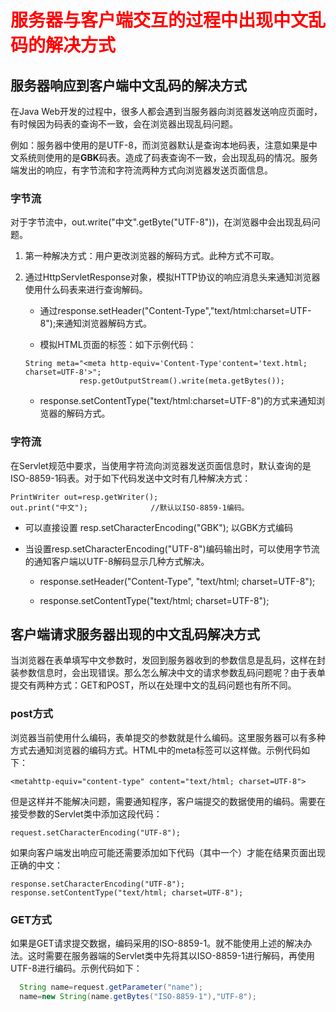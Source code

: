 # <font color="red">服务器与客户端交互的过程中出现中文乱码的解决方式</font>

## 服务器响应到客户端中文乱码的解决方式

在Java Web开发的过程中，很多人都会遇到当服务器向浏览器发送响应页面时，有时候因为码表的查询不一致，会在浏览器出现乱码问题。

例如：服务器中使用的是UTF-8，而浏览器默认是查询本地码表，注意如果是中文系统则使用的是**GBK**码表。造成了码表查询不一致，会出现乱码的情况。服务端发出的响应，有字节流和字符流两种方式向浏览器发送页面信息。

### 字节流

对于字节流中，out.write("中文".getByte("UTF-8"))，在浏览器中会出现乱码问题。

1. 第一种解决方式：用户更改浏览器的解码方式。此种方式不可取。

2. 通过HttpServletResponse对象，模拟HTTP协议的响应消息头来通知浏览器使用什么码表来进行查询解码。

	- 通过response.setHeader("Content-Type","text/html:charset=UTF-8");来通知浏览器解码方式。

	- 模拟HTML页面的<meta>标签：如下示例代码：

	```
    String meta="<meta http-equiv='Content-Type'content='text.html; charset=UTF-8'>";
                resp.getOutputStream().write(meta.getBytes());
	```
    
    - response.setContentType("text/html:charset=UTF-8")的方式来通知浏览器的解码方式。


### 字符流

在Servlet规范中要求，当使用字符流向浏览器发送页面信息时，默认查询的是ISO-8859-1码表。对于如下代码发送中文时有几种解决方式：

```
PrintWriter out=resp.getWriter();
out.print("中文");			  //默认以ISO-8859-1编码。
```

- 可以直接设置 resp.setCharacterEncoding("GBK"); 以GBK方式编码

- 当设置resp.setCharacterEncoding("UTF-8")编码输出时，可以使用字节流的通知客户端以UTF-8解码显示几种方式解决。

	- response.setHeader("Content-Type", "text/html; charset=UTF-8");

	- response.setContentType("text/html; charset=UTF-8");

## 客户端请求服务器出现的中文乱码解决方式

当浏览器在表单填写中文参数时，发回到服务器收到的参数信息是乱码，这样在封装参数信息时，会出现错误。那么怎么解决中文的请求参数乱码问题呢？由于表单提交有两种方式：GET和POST，所以在处理中文的乱码问题也有所不同。

### post方式

浏览器当前使用什么编码，表单提交的参数就是什么编码。这里服务器可以有多种方式去通知浏览器的编码方式。HTML中的meta标签可以这样做。示例代码如下：

```
<metahttp-equiv="content-type" content="text/html; charset=UTF-8">
```

但是这样并不能解决问题，需要通知程序，客户端提交的数据使用的编码。需要在接受参数的Servlet类中添加这段代码：

```
request.setCharacterEncoding("UTF-8");
```

如果向客户端发出响应可能还需要添加如下代码（其中一个）才能在结果页面出现正确的中文：

```
response.setCharacterEncoding("UTF-8");
response.setContentType("text/html; charset=UTF-8");
```

### GET方式

如果是GET请求提交数据，编码采用的ISO-8859-1。就不能使用上述的解决办法。这时需要在服务器端的Servlet类中先将其以ISO-8859-1进行解码，再使用UTF-8进行编码。示例代码如下：

```java
  String name=request.getParameter("name");
  name=new String(name.getBytes("ISO-8859-1"),"UTF-8");
```